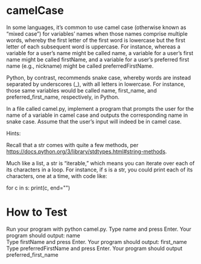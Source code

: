 # camelCase
In some languages, it’s common to use camel case (otherwise known as “mixed case”) for variables’ names when those names comprise multiple words, whereby the first letter of the first word is lowercase but the first letter of each subsequent word is uppercase. For instance, whereas a variable for a user’s name might be called name, a variable for a user’s first name might be called firstName, and a variable for a user’s preferred first name (e.g., nickname) might be called preferredFirstName.

Python, by contrast, recommends snake case, whereby words are instead separated by underscores (_), with all letters in lowercase. For instance, those same variables would be called name, first_name, and preferred_first_name, respectively, in Python.

In a file called camel.py, implement a program that prompts the user for the name of a variable in camel case and outputs the corresponding name in snake case. Assume that the user’s input will indeed be in camel case.

Hints:

Recall that a str comes with quite a few methods, per https://docs.python.org/3/library/stdtypes.html#string-methods.

Much like a list, a str is “iterable,” which means you can iterate over each of its characters in a loop. For instance, if s is a str, you could print each of its characters, one at a time, with code like:

for c in s:
    print(c, end="")
    
# How to Test
Run your program with python camel.py.
Type name and press Enter. Your program should output:
name   
Type firstName and press Enter. Your program should output:
first_name
Type preferredFirstName and press Enter. Your program should output
preferred_first_name
